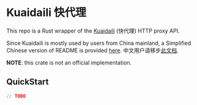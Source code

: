 <!--
 Copyright (c) 2021 Xubai Wang
 
 This software is released under the MIT License.
 https://opensource.org/licenses/MIT
-->

# Kuaidaili 快代理

This repo is a Rust wrapper of the [Kuaidaili](https://www.kuaidaili.com/doc/api/) (快代理) HTTP proxy API.

Since Kuaidaili is mostly used by users from China mainland, a Simplified Chinese version of README is provided [here](./zh-cn/README.md). 中文用户请移步[此文档](./zh-cn/README.md).

**NOTE**: this crate is not an official implementation.

## QuickStart

```Rust
// TODO
```

